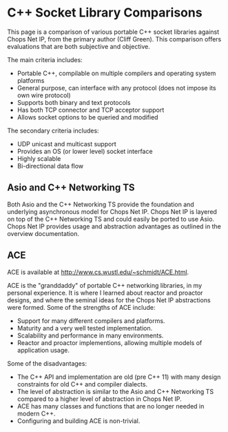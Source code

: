 # C++ Socket Library Comparisons

This page is a comparison of various portable C++ socket libraries against Chops Net IP, from the primary author (Cliff Green). This comparison offers evaluations that are both subjective and objective.

The main criteria includes:
- Portable C++, compilable on multiple compilers and operating system platforms
- General purpose, can interface with any protocol (does not impose its own wire protocol)
- Supports both binary and text protocols
- Has both TCP connector and TCP acceptor support
- Allows socket options to be queried and modified

The secondary criteria includes:
- UDP unicast and multicast support
- Provides an OS (or lower level) socket interface
- Highly scalable
- Bi-directional data flow

## Asio and C++ Networking TS

Both Asio and the C++ Networking TS provide the foundation and underlying asynchronous model for Chops Net IP. Chops Net IP is layered on top of the C++ Networking TS and could easily be ported to use Asio. Chops Net IP provides usage and abstraction advantages as outlined in the overview documentation.

## ACE

ACE is available at http://www.cs.wustl.edu/~schmidt/ACE.html.

ACE is the "granddaddy" of portable C++ networking libraries, in my personal experience. It is where I learned about reactor and proactor designs, and where the seminal ideas for the Chops Net IP abstractions were formed. Some of the strengths of ACE include:
- Support for many different compilers and platforms.
- Maturity and a very well tested implementation.
- Scalability and performance in many environments.
- Reactor and proactor implementions, allowing multiple models of application usage.

Some of the disadvantages:
- The C++ API and implementation are old (pre C++ 11) with many design constraints for old C++ and compiler dialects.
- The level of abstraction is similar to the Asio and C++ Networking TS compared to a higher level of abstraction in Chops Net IP.
- ACE has many classes and functions that are no longer needed in modern C++.
- Configuring and building ACE is non-trivial.





